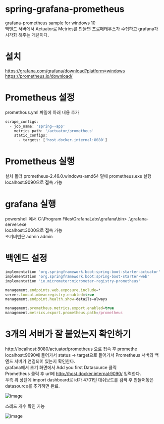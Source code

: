 # spring-grafana-prometheus

grafana-prometheus sample for windows 10     
백엔드 서버에서 Actuator로 Metrics를 만들면 프로메테우스가 수집하고 grafana가 시각화 해주는 개념이다.

# 설치

https://grafana.com/grafana/download?platform=windows   
https://prometheus.io/download/   

# Prometheus 설정

promethous.yml 파일에 아래 내용 추가   
```javascript
scrape_configs:
  - job_name: 'spring--app'
    metrics_path: '/actuator/prometheus'
    static_configs:
      - targets: ['host.docker.internal:8080']
```
# Prometheus 실행

설치 폴더 prometheus-2.46.0.windows-amd64 밑에 prometheus.exe 실행   
localhost:9090으로 접속 가능   

# grafana 실행

powershell 에서 C:\Program Files\GrafanaLabs\grafana\bin> .\grafana-server.exe   
localhost:3000으로 접속 가능   
초기비번은 admin admin   

# 백엔드 설정
```javascript
implementation 'org.springframework.boot:spring-boot-starter-actuator'
implementation 'org.springframework.boot:spring-boot-starter-web'
implementation 'io.micrometer:micrometer-registry-prometheus'
```
```javascript
management.endpoints.web.exposure.include=*
server.tomcat.mbeanregistry.enabled=true
management.endpoint.health.show-details=always

management.prometheus.metrics.export.enabled=true
management.metrics.export.prometheus.path=/prometheus
```
# 3개의 서버가 잘 붙었는지 확인하기 

http://localhost:8080/actuator/prometheus 으로 접속 후 promethe
localhost:9090에 들어가서 status -> target으로 들어가서 Prometheus 서버와 백엔드 서버가 연결되어 있는지 확인한다.   
grafana에서 초기 화면에서 Add you first Datasource 클릭   
Prometheus 클릭 후 url에 http://host.docker.internal:9090/ 입력한다.   
우측 위 상단에 import dashboard로 id가 4701인 대쉬보드를 검색 후 만들어놓은 datasource를 추가하면 완료.   

![image](https://github.com/stir084/spring-grafana-prometheus/assets/47946124/c774b66d-184c-4ee6-8ec8-cdaad917b1c6)

스레드 개수 확인 가능   

![image](https://github.com/stir084/spring-grafana-prometheus/assets/47946124/5582dd19-dad8-4ea4-91ab-97eae1b2d0d7)


